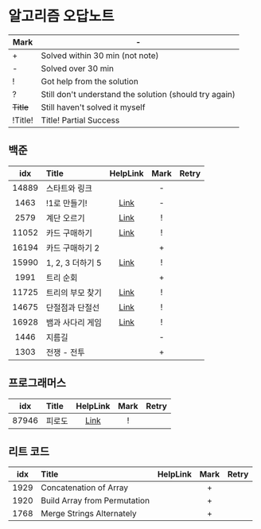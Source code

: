 # 알고리즘 오답노트

| Mark	     | -                                                      |
|-----------|--------------------------------------------------------|
| +	        | Solved within 30 min (not note)                        |
| -         | Solved over 30 min                                     |
| !         | 	Got help from the solution                            |
| ?         | Still don't understand the solution (should try again) |
| ~~Title~~ | 	Still haven't solved it myself                        |
| !Title!   | Title!	Partial Success                                 |

## 백준
|  idx  | Title         |                                                                                       HelpLink                                                                                       | Mark | Retry |
|:-----:|:--------------|:------------------------------------------------------------------------------------------------------------------------------------------------------------------------------------:|:----:|:-----:|
| 14889 | 스타트와 링크       |                                                                                                                                                                                      |  -   |
| 1463  | !1로 만들기!      |                                                                  [Link](https://www.acmicpc.net/board/view/132733)                                                                   |  -   |
| 2579  | 계단 오르기        | [Link](https://velog.io/@hyuntall/%EB%B0%B1%EC%A4%80-2579%EB%B2%88-%EA%B3%84%EB%8B%A8-%EC%98%A4%EB%A5%B4%EA%B8%B0-%EB%AC%B8%EC%A0%9C-%ED%92%80%EC%9D%B4-%ED%8C%8C%EC%9D%B4%EC%8D%AC) |  !   |
| 11052 | 카드 구매하기       |                                                                      [Link](https://jyeonnyang2.tistory.com/56)                                                                      |  !   |
| 16194 | 카드 구매하기 2     |                                                                                                                                                                                      |  +   |
| 15990 | 1, 2, 3 더하기 5 |                                                                      [Link](https://jdselectron.tistory.com/71)                                                                      |  !   |
| 1991  | 트리 순회         |                                                                                                                                                                                      |  +   |
| 11725 | 트리의 부모 찾기     |                     [Link](https://pottatt0.tistory.com/entry/%EB%B0%B1%EC%A4%80-11725-python-%ED%8A%B8%EB%A6%AC%EC%9D%98-%EB%B6%80%EB%AA%A8-%EC%B0%BE%EA%B8%B0)                     |  !   |       |
| 14675 | 단절점과 단절선      |                  [Link](https://littlesam95.tistory.com/entry/BOJGold-5-%EB%B0%B1%EC%A4%80-14675-%EB%8B%A8%EC%A0%88%EC%A0%90%EA%B3%BC-%EB%8B%A8%EC%A0%88%EC%84%A0C)                  |  !   |       |
| 16928 | 뱀과 사다리 게임     |                                                                      [Link](https://data-flower.tistory.com/82)                                                                      |  !   |       |
| 1446  | 지름길           |                                                                                                                                                                                      |  -   |       |
| 1303  | 전쟁 - 전투       |                                                                                                                                                                                      |  +   |       |

## 프로그래머스
|  idx  | Title |                         HelpLink                         | Mark | Retry |
|:-----:|:------|:--------------------------------------------------------:|:----:|:-----:|
| 87946 | 피로도   | [Link](https://school.programmers.co.kr/questions/47400) |  !   |       |

## 리트 코드
| idx  | Title                        | HelpLink | Mark | Retry |
|:----:|:-----------------------------|:--------:|:----:|:-----:|
| 1929 | Concatenation of Array       |          |  +   |       | 
| 1920 | Build Array from Permutation |          |  +   |       |
| 1768 | Merge Strings Alternately    |          |  +   |       |